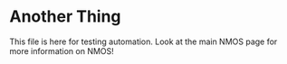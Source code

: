 # Another Thing

This file is here for testing automation.  Look at the main NMOS page for more information on NMOS!
